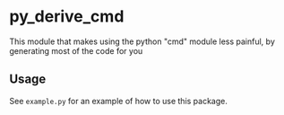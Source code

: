 # py_derive_cmd
This module that makes using the python "cmd" module less painful, by generating most of the code for you

## Usage
See `example.py` for an example of how to use this package.